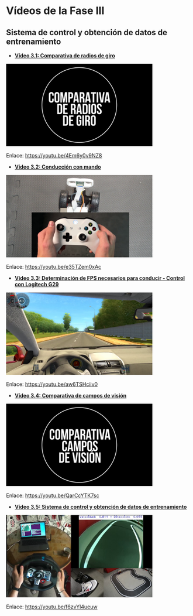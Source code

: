 # Vídeos de la Fase III
## Sistema de control y obtención de datos de entrenamiento

- [**Vídeo 3.1: Comparativa de radios de giro**][video1]

<a title="Vídeo 3.1: Comparativa de radios de giro" href="https://youtu.be/4Em6y0v9NZ8" target="_blank"><img src="img/ComparativaRadiosDeGiro.png" alt="drawing" width="400"/></a>

Enlace: https://youtu.be/4Em6y0v9NZ8

- [**Vídeo 3.2: Conducción con mando**][video2]

<a title="Vídeo 3.2: Conducción con mando" href="https://youtu.be/e35TZem0xAc" target="_blank"><img src="img/conduccionConMando_2.png" alt="drawing" width="400"/></a>

Enlace: https://youtu.be/e35TZem0xAc

- [**Vídeo 3.3: Determinación de FPS necesarios para conducir - Control con Logitech G29**][video3]

<a title="Vídeo 3.3: Determinación de FPS necesarios para conducir - Control con Logitech G29" href="https://youtu.be/aw6TSHciiv0" target="_blank"><img src="img/FPSCity.png" alt="drawing" width="400"/></a>

Enlace: https://youtu.be/aw6TSHciiv0

- [**Vídeo 3.4: Comparativa de campos de visión**][video4]

<a title="Vídeo 3.4: Comparativa de campos de visión" href="https://youtu.be/QarCcYTK7sc" target="_blank"><img src="img/ComparativaCamposDeVision.png" alt="drawing" width="400"/></a>

Enlace: https://youtu.be/QarCcYTK7sc

- [**Vídeo 3.5: Sistema de control y obtención de datos de entrenamiento**][video5]

<a title="Vídeo 3.5: Sistema de control y obtención de datos de entrenamiento" href="https://youtu.be/f6zvYl4ueuw" target="_blank"><img src="img/conduccionVolante.png" alt="drawing" width="400"/></a>

Enlace: https://youtu.be/f6zvYl4ueuw



[video1]: https://youtu.be/4Em6y0v9NZ8
[video2]: https://youtu.be/e35TZem0xAc
[video3]: https://youtu.be/aw6TSHciiv0
[video4]: https://youtu.be/QarCcYTK7sc
[video5]: https://youtu.be/f6zvYl4ueuw
